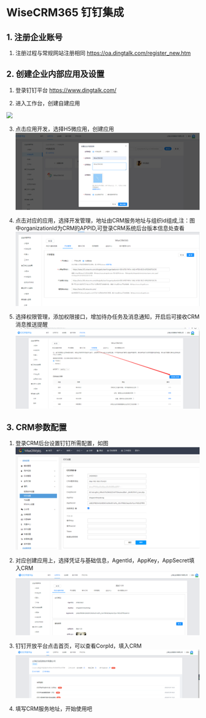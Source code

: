 # WiseCRM365 钉钉集成

## 1. 注册企业账号

1. 注册过程与常规网站注册相同 https://oa.dingtalk.com/register_new.htm

## 2. 创建企业内部应用及设置

1. 登录钉钉平台 https://www.dingtalk.com/

2. 进入工作台，创建自建应用
<!-- https://raw.githubusercontent.com/WiseCRM/dev-docs/master/kb-tech/dingtalk/dingtalk1.jpg -->
   ![](<https://wbs-qncdn.wisecrm.cn/uploader/20210119/31608664732163220.jpg>)
   
3. 点击应用开发，选择H5微应用，创建应用
   ![](<https://raw.githubusercontent.com/WiseCRM/dev-docs/master/kb-tech/dingtalk/dingtalk2.jpg>)

4. 点击对应的应用，选择开发管理，地址由CRM服务地址与组织id组成,注：图中organizationId为CRM的APPID,可登录CRM系统后台版本信息处查看
   ![](<https://raw.githubusercontent.com/WiseCRM/dev-docs/master/kb-tech/dingtalk/dingtalk3.jpg>)

5. 选择权限管理，添加权限接口，增加待办任务及消息通知，开启后可接收CRM消息推送提醒
   ![](<https://raw.githubusercontent.com/WiseCRM/dev-docs/master/kb-tech/dingtalk/dingtalk4.jpg>)
   
## 3. CRM参数配置

1. 登录CRM后台设置钉钉所需配置，如图
   ![](<https://raw.githubusercontent.com/WiseCRM/dev-docs/master/kb-tech/dingtalk/dingtalk5.jpg>)

2. 对应创建应用上，选择凭证与基础信息，AgentId，AppKey，AppSecret填入CRM
   ![](<https://raw.githubusercontent.com/WiseCRM/dev-docs/master/kb-tech/dingtalk/dingtalk6.jpg>)

3. 钉钉开放平台点击首页，可以查看CorpId，填入CRM
   ![](<https://raw.githubusercontent.com/WiseCRM/dev-docs/master/kb-tech/dingtalk/dingtalk7.jpg>)
   
4. 填写CRM服务地址，开始使用吧
